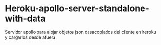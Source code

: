 # Heroku-apollo-server-standalone-with-data

Servidor apollo para alojar objetos json desacoplados del cliente en heroku y cargarlos desde afuera
